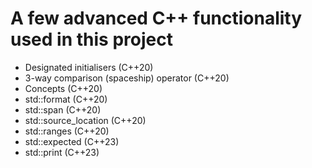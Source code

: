 # A few advanced C++ functionality used in this project

- Designated initialisers (C++20)
- 3-way comparison (spaceship) operator (C++20)
- Concepts (C++20)
- std::format (C++20)
- std::span (C++20)
- std::source_location (C++20)
- std::ranges (C++20)
- std::expected (C++23)
- std::print (C++23)